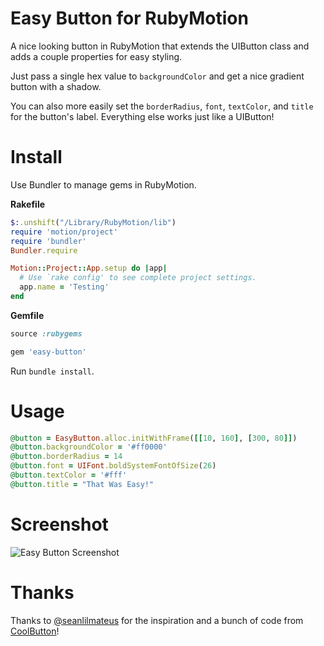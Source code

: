 # Easy Button for RubyMotion

A nice looking button in RubyMotion that extends the UIButton class and adds a couple properties for easy styling.

Just pass a single hex value to `backgroundColor` and get a nice gradient button with a shadow.

You can also more easily set the `borderRadius`, `font`, `textColor`, and `title` for the button's label. Everything else works just like a UIButton!

# Install

Use Bundler to manage gems in RubyMotion.

**Rakefile**

```ruby
$:.unshift("/Library/RubyMotion/lib")
require 'motion/project'
require 'bundler'
Bundler.require

Motion::Project::App.setup do |app|
  # Use `rake config' to see complete project settings.
  app.name = 'Testing'
end
```

**Gemfile**

```ruby
source :rubygems

gem 'easy-button'
```

Run `bundle install`.

# Usage

```ruby
@button = EasyButton.alloc.initWithFrame([[10, 160], [300, 80]])
@button.backgroundColor = '#ff0000'
@button.borderRadius = 14
@button.font = UIFont.boldSystemFontOfSize(26)
@button.textColor = '#fff'
@button.title = "That Was Easy!"
```

# Screenshot

![Easy Button Screenshot](http://www.brianpattison.com/images/easy-button.png)

# Thanks

Thanks to [@seanlilmateus](https://github.com/seanlilmateus) for the inspiration and a bunch of code from [CoolButton](https://github.com/seanlilmateus/CoolButton)!